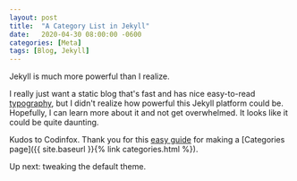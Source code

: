 ```yaml
---
layout: post
title:  "A Category List in Jekyll"
date:   2020-04-30 08:00:00 -0600
categories: [Meta]
tags: [Blog, Jekyll]
---
```


Jekyll is much more powerful than I realize.

I really just want a static blog that's fast and has nice easy-to-read [typography](http://kyleamathews.github.io/typography.js/), but I didn't realize how powerful this Jekyll platform could be. Hopefully, I can learn more about it and not get overwhelmed. It looks like it could be quite daunting.

Kudos to Codinfox. Thank you for this [easy guide](https://codinfox.github.io/dev/2015/03/06/use-tags-and-categories-in-your-jekyll-based-github-pages/) for making a [Categories page]({{ site.baseurl }}{% link categories.html %}).

Up next: tweaking the default theme.
